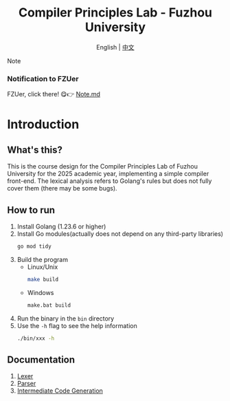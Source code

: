 <div align="center">

# Compiler Principles Lab - Fuzhou University

</div>

<div align="center">
English | <a href="README.zh.md">中文</a>
</div>

> [!NOTE]
> <h3>Notification to FZUer</h3>
> FZUer, click there! 😋👉 <a href="/docs/note.md">Note.md</a>

# Introduction

## What's this?

This is the course design for the Compiler Principles Lab of Fuzhou University for the 2025 academic year, 
implementing a simple compiler front-end. The lexical analysis refers to Golang's rules but does not fully 
cover them (there may be some bugs).

## How to run

1. Install Golang (1.23.6 or higher)
2. Install Go modules(actually does not depend on any third-party libraries)
   ```bash
   go mod tidy
   ```
3. Build the program
   - Linux/Unix
      ```bash
      make build
      ```
   - Windows
      ```bash
      make.bat build
      ```
4. Run the binary in the `bin` directory
5. Use the `-h` flag to see the help information
   ```bash
   ./bin/xxx -h
   ```

## Documentation

1. [Lexer](/docs/lexer.md)
2. [Parser](/docs/parser.md)
3. [Intermediate Code Generation](/docs/intermediate-code-generation.md)